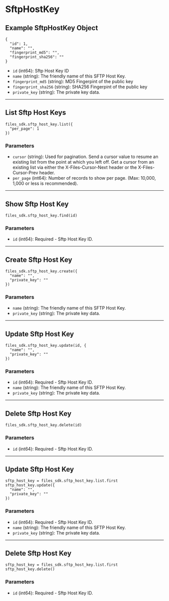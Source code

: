# SftpHostKey

## Example SftpHostKey Object

```
{
  "id": 1,
  "name": "",
  "fingerprint_md5": "",
  "fingerprint_sha256": ""
}
```

* `id` (int64): Sftp Host Key ID
* `name` (string): The friendly name of this SFTP Host Key.
* `fingerprint_md5` (string): MD5 Fingerpint of the public key
* `fingerprint_sha256` (string): SHA256 Fingerpint of the public key
* `private_key` (string): The private key data.


---

## List Sftp Host Keys

```
files_sdk.sftp_host_key.list({
  "per_page": 1
})
```

### Parameters

* `cursor` (string): Used for pagination.  Send a cursor value to resume an existing list from the point at which you left off.  Get a cursor from an existing list via either the X-Files-Cursor-Next header or the X-Files-Cursor-Prev header.
* `per_page` (int64): Number of records to show per page.  (Max: 10,000, 1,000 or less is recommended).


---

## Show Sftp Host Key

```
files_sdk.sftp_host_key.find(id)
```

### Parameters

* `id` (int64): Required - Sftp Host Key ID.


---

## Create Sftp Host Key

```
files_sdk.sftp_host_key.create({
  "name": "",
  "private_key": ""
})
```

### Parameters

* `name` (string): The friendly name of this SFTP Host Key.
* `private_key` (string): The private key data.


---

## Update Sftp Host Key

```
files_sdk.sftp_host_key.update(id, {
  "name": "",
  "private_key": ""
})
```

### Parameters

* `id` (int64): Required - Sftp Host Key ID.
* `name` (string): The friendly name of this SFTP Host Key.
* `private_key` (string): The private key data.


---

## Delete Sftp Host Key

```
files_sdk.sftp_host_key.delete(id)
```

### Parameters

* `id` (int64): Required - Sftp Host Key ID.


---

## Update Sftp Host Key

```
sftp_host_key = files_sdk.sftp_host_key.list.first
sftp_host_key.update({
  "name": "",
  "private_key": ""
})
```

### Parameters

* `id` (int64): Required - Sftp Host Key ID.
* `name` (string): The friendly name of this SFTP Host Key.
* `private_key` (string): The private key data.


---

## Delete Sftp Host Key

```
sftp_host_key = files_sdk.sftp_host_key.list.first
sftp_host_key.delete()
```

### Parameters

* `id` (int64): Required - Sftp Host Key ID.
